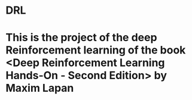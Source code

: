 # DRL
# This is the project of the deep Reinforcement learning of the book <Deep Reinforcement Learning Hands-On - Second Edition> by Maxim Lapan
